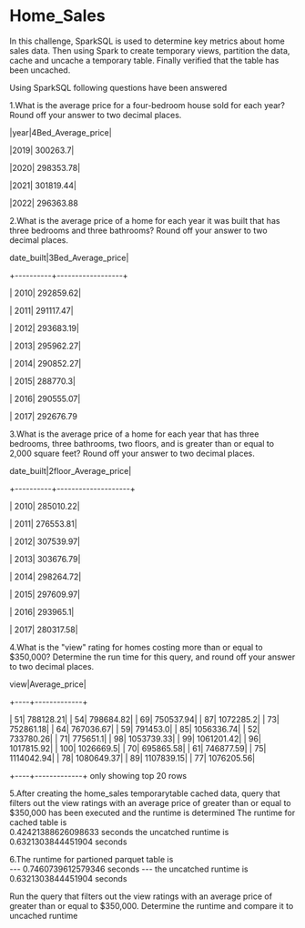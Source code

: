 # Home_Sales

In this challenge, SparkSQL is used to determine key metrics about home sales data. Then using Spark to create temporary views, partition the data, cache and uncache a temporary table.
Finally verified that the table has been uncached.

Using SparkSQL following questions have been answered

1.What is the average price for a four-bedroom house sold for each year? Round off your answer to two decimal places.


|year|4Bed_Average_price|

|2019|          300263.7|

|2020|         298353.78|

|2021|         301819.44|

|2022|         296363.88



2.What is the average price of a home for each year it was built that has three bedrooms and three bathrooms? Round off your answer to two decimal places.

date_built|3Bed_Average_price|

+----------+------------------+

|      2010|         292859.62|

|      2011|         291117.47|

|      2012|         293683.19|

|      2013|         295962.27|

|      2014|         290852.27|

|      2015|          288770.3|

|      2016|         290555.07|

|      2017|         292676.79


3.What is the average price of a home for each year that has three bedrooms, three bathrooms, two floors, and is greater than or equal to 2,000 square feet? Round off your answer to two decimal places.

date_built|2floor_Average_price|

+----------+--------------------+

|      2010|           285010.22|

|      2011|           276553.81|

|      2012|           307539.97|

|      2013|           303676.79|

|      2014|           298264.72|

|      2015|           297609.97|

|      2016|            293965.1|

|      2017|           280317.58|



4.What is the "view" rating for homes costing more than or equal to $350,000? Determine the run time for this query, and round off your answer to two decimal places.


view|Average_price|

+----+-------------+

|  51|    788128.21|
|  54|    798684.82|
|  69|    750537.94|
|  87|    1072285.2|
|  73|    752861.18|
|  64|    767036.67|
|  59|     791453.0|
|  85|   1056336.74|
|  52|    733780.26|
|  71|     775651.1|
|  98|   1053739.33|
|  99|   1061201.42|
|  96|   1017815.92|
| 100|    1026669.5|
|  70|    695865.58|
|  61|    746877.59|
|  75|   1114042.94|
|  78|   1080649.37|
|  89|   1107839.15|
|  77|   1076205.56|

+----+-------------+
only showing top 20 rows

5.After creating the home_sales temporarytable  cached data,  query that filters out the view ratings with an average price of greater than or equal to $350,000 has been executed and the runtime is determined
The runtime for cached table is  
0.42421388626098633 seconds 
the uncatched runtime is 
0.6321303844451904 seconds 

6.The runtime for partioned parquet table is  
--- 0.7460739612579346 seconds ---
the uncatched runtime is 
0.6321303844451904 seconds 






Run the query that filters out the view ratings with an average price of greater than or equal to $350,000. Determine the runtime and compare it to uncached runtime

